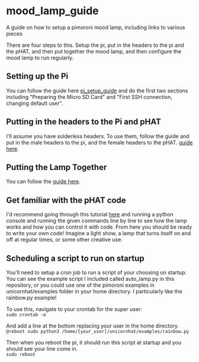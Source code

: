 # mood_lamp_guide
A guide on how to setup a pimoroni mood lamp, including links to various pieces

There are four steps to this. Setup the pi, put in the headers to the pi and the pHAT, and then put together the mood lamp, and then configure the mood lamp to run regularly.

## Setting up the Pi
You can follow the guide here [pi_setup_guide](https://github.com/MZandtheRaspberryPi/pi_headless_setup) and do the first two sections including "Preparing the Micro SD Card" and "First SSH connection, changing default user". 

## Putting in the headers to the Pi and pHAT
I'll assume you have solderless headers. To use them, follow the guide and put in the male headers to the pi, and the female headers to the pHAT. [guide here](https://learn.pimoroni.com/tutorial/sandyj/fitting-hammer-headers).

## Putting the Lamp Together
You can follow the [guide here](https://learn.pimoroni.com/tutorial/sandyj/fitting-hammer-headers).

## Get familiar with the pHAT code
I'd recommend going through this tutorial [here](https://learn.pimoroni.com/tutorial/sandyj/getting-started-with-unicorn-phat) and running a python console and running the given commands line by line to see how the lamp works and how you can control it with code. From here you should be ready to write your own code! Imagine a light show, a lamp that turns itself on and off at regular times, or some other creative use.

## Scheduling a script to run on startup
You'll need to setup a cron job to run a script of your choosing on startup. You can see the example script I included called auto_lamp.py in this repository, or you could use one of the pimoroni examples in unicornhat/examples folder in your home directory. I particularly like the rainbow.py example!

To use this, navigate to your crontab for the super user:    
```sudo crontab -e```

And add a line at the bottom replacing your user in the home directory.   
```@reboot sudo python3 /home/[your_user]/unicornhat/examples/rainbow.py```

Then when you reboot the pi, it should run this script at startup and you should see your line come in.   
```sudo reboot```
